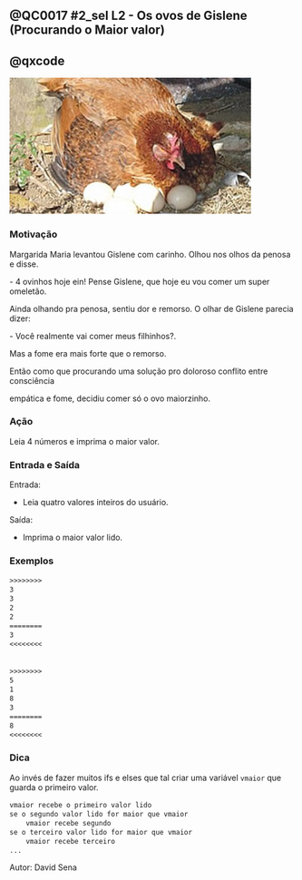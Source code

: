 ## @QC0017 #2_sel L2 - Os ovos de Gislene (Procurando o Maior valor)
## @qxcode

[![](capa.jpg)](capa.jpg)

### Motivação

Margarida Maria levantou Gislene com carinho. Olhou nos olhos da penosa e disse.

\- 4 ovinhos hoje ein! Pense Gislene, que hoje eu vou comer um super omeletão.

Ainda olhando pra penosa, sentiu dor e remorso. O olhar de Gislene parecia dizer:

\- Você realmente vai comer meus filhinhos?.

Mas a fome era mais forte que o remorso.

Então como que procurando uma solução pro doloroso conflito entre consciência

empática e fome, decidiu comer só o ovo maiorzinho.

### Ação

Leia 4 números e imprima o maior valor.

### Entrada e Saída

Entrada:

* Leia quatro valores inteiros do usuário.

Saída:

* Imprima o maior valor lido.
 
 

### Exemplos

```
>>>>>>>>
3
3
2
2
========
3
<<<<<<<<


>>>>>>>>
5
1
8
3
========
8
<<<<<<<<
```

<!--- 
>>>>>>>>

5
9
15
26
========
26
<<<<<<<<


>>>>>>>>

14
65
84
23
========
84
<<<<<<<<


>>>>>>>>

9
8
3
2
========
9
<<<<<<<<


>>>>>>>>

1
1
1
1
========
1
<<<<<<<<

--->


### Dica

Ao invés de fazer muitos ifs e elses que tal criar uma variável `vmaior` que guarda o primeiro valor.

```
vmaior recebe o primeiro valor lido
se o segundo valor lido for maior que vmaior
    vmaior recebe segundo
se o terceiro valor lido for maior que vmaior
    vmaior recebe terceiro
...

```

Autor: David Sena